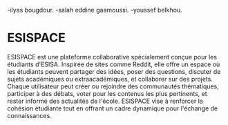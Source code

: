 
-ilyas bougdour.
-salah eddine gaamoussi.
-youssef belkhou.

# ESISPACE

ESISPACE est une plateforme collaborative spécialement conçue pour les étudiants
d'ESISA. Inspirée de sites comme Reddit, elle offre un espace où les étudiants peuvent
partager des idées, poser des questions, discuter de sujets académiques ou extraacadémiques, et collaborer sur des projets. Chaque utilisateur peut créer ou rejoindre des
communautés thématiques, participer à des débats, voter pour les contenus les plus pertinents, et rester informé des actualités de l'école. ESISPACE vise à renforcer la
cohésion étudiante tout en offrant un cadre dynamique pour l'échange de connaissances.
